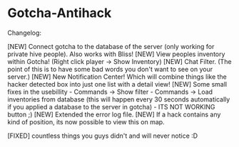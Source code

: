 Gotcha-Antihack
===============
Changelog:

[NEW] Connect gotcha to the database of the server (only working for private hive people). Also works with Bliss!
[NEW] View peoples inventory within Gotcha! (Right click player -> Show Inventory)
[NEW] Chat Filter. (The point of this is to have some bad words you don't want to see on your server.)
[NEW] New Notification Center! Which will combine things like the hacker detected box into just one list with a detail view!
[NEW] Some small fixes in the usebillity
            - Commands -> Show filter
            - Commands -> Load inventories from database (this will happen every 30 seconds automatically if you applied a database to the server in gotcha)
            - ITS NOT WORKING button ;)
[NEW] Extended the error log file.
[NEW] If a hack contains any kind of position, its now possible to view this on map.

[FIXED] countless things you guys didn't and will never notice :D

